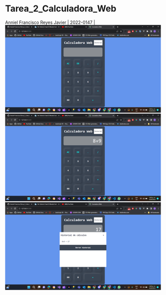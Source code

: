 # Tarea_2_Calculadora_Web

Anniel Francisco Reyes Javier | 2022-0147 | 
![Captura de Calculadora Web](captura%20de%20pantalla.png)
![Operación](captura%20de%20pantalla%202.png)
![Historial de calculos](captura%20de%20pantalla%203.png)
